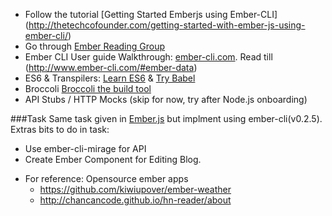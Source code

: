 * Follow the tutorial [Getting Started Emberjs using Ember-CLI] (http://thetechcofounder.com/getting-started-with-ember-js-using-ember-cli/)
* Go through [Ember Reading Group](https://github.com/foraker/ember-reading-group)
* Ember CLI User guide Walkthrough: [ember-cli.com](http://ember-cli.com). Read till (http://www.ember-cli.com/#ember-data)
* ES6 & Transpilers: [Learn ES6](https://babeljs.io/docs/learn-es2015/) & [Try Babel](https://babeljs.io/repl/)
* Broccoli [Broccoli the build tool](http://hashrocket.com/blog/posts/broccoli-the-build-tool-not-the-vegetable)
* API Stubs / HTTP Mocks (skip for now, try after Node.js onboarding)

###Task
Same task given in [Ember.js]() but implment using ember-cli(v0.2.5).
Extras bits to do in task: 
- Use ember-cli-mirage for API
- Create Ember Component for Editing Blog.



* For reference: Opensource ember apps 
  - https://github.com/kiwiupover/ember-weather
  - http://chancancode.github.io/hn-reader/about
  
